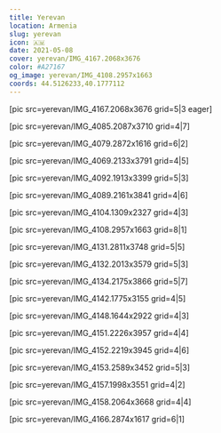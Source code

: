 ```yaml
---
title: Yerevan
location: Armenia
slug: yerevan
icon: 🇦🇲
date: 2021-05-08
cover: yerevan/IMG_4167.2068x3676
color: #A27167
og_image: yerevan/IMG_4108.2957x1663
coords: 44.5126233,40.1777112
---
```


[pic src=yerevan/IMG_4167.2068x3676 grid=5|3 eager]

[pic src=yerevan/IMG_4085.2087x3710 grid=4|7]

[pic src=yerevan/IMG_4079.2872x1616 grid=6|2]

[pic src=yerevan/IMG_4069.2133x3791 grid=4|5]

[pic src=yerevan/IMG_4092.1913x3399 grid=5|3]

[pic src=yerevan/IMG_4089.2161x3841 grid=4|6]

[pic src=yerevan/IMG_4104.1309x2327 grid=4|3]

[pic src=yerevan/IMG_4108.2957x1663 grid=8|1]

[pic src=yerevan/IMG_4131.2811x3748 grid=5|5]

[pic src=yerevan/IMG_4132.2013x3579 grid=5|3]

[pic src=yerevan/IMG_4134.2175x3866 grid=5|7]

[pic src=yerevan/IMG_4142.1775x3155 grid=4|5]

[pic src=yerevan/IMG_4148.1644x2922 grid=4|3]

[pic src=yerevan/IMG_4151.2226x3957 grid=4|4]

[pic src=yerevan/IMG_4152.2219x3945 grid=4|6]

[pic src=yerevan/IMG_4153.2589x3452 grid=5|3]

[pic src=yerevan/IMG_4157.1998x3551 grid=4|2]

[pic src=yerevan/IMG_4158.2064x3668 grid=4|4]

[pic src=yerevan/IMG_4166.2874x1617 grid=6|1]
